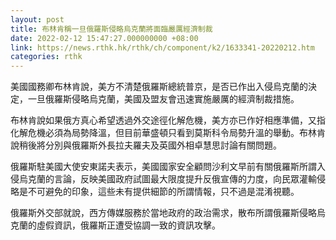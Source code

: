 ```yaml
---
layout: post
title: 布林肯稱一旦俄羅斯侵略烏克蘭將面臨嚴厲經濟制裁
date: 2022-02-12 15:47:27.000000000 +08:00
link: https://news.rthk.hk/rthk/ch/component/k2/1633341-20220212.htm
categories: rthk
---
```


美國國務卿布林肯說，美方不清楚俄羅斯總統普京，是否已作出入侵烏克蘭的決定，一旦俄羅斯侵略烏克蘭，美國及盟友會迅速實施嚴厲的經濟制裁措施。

布林肯說如果俄方真心希望透過外交途徑化解危機，美方亦已作好相應準備，又指化解危機必須為局勢降溫，但目前華盛頓只看到莫斯科令局勢升溫的舉動。布林肯說稍後將分別與俄羅斯外長拉夫羅夫及英國外相卓慧思討論有關問題。

俄羅斯駐美國大使安東諾夫表示，美國國家安全顧問沙利文早前有關俄羅斯所謂入侵烏克蘭的言論，反映美國政府試圖最大限度提升反俄宣傳的力度，向民眾灌輸侵略是不可避免的印象，這些未有提供細節的所謂情報，只不過是混淆視聽。

俄羅斯外交部就說，西方傳媒服務於當地政府的政治需求，散布所謂俄羅斯侵略烏克蘭的虛假資訊，俄羅斯正遭受協調一致的資訊攻擊。
